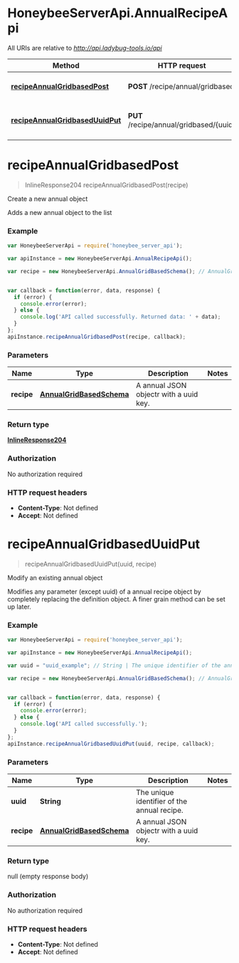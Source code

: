 # HoneybeeServerApi.AnnualRecipeApi

All URIs are relative to *http://api.ladybug-tools.io/api*

Method | HTTP request | Description
------------- | ------------- | -------------
[**recipeAnnualGridbasedPost**](AnnualRecipeApi.md#recipeAnnualGridbasedPost) | **POST** /recipe/annual/gridbased | Create a new annual object
[**recipeAnnualGridbasedUuidPut**](AnnualRecipeApi.md#recipeAnnualGridbasedUuidPut) | **PUT** /recipe/annual/gridbased/{uuid} | Modify an existing annual object


<a name="recipeAnnualGridbasedPost"></a>
# **recipeAnnualGridbasedPost**
> InlineResponse204 recipeAnnualGridbasedPost(recipe)

Create a new annual object

Adds a new annual object to the list

### Example
```javascript
var HoneybeeServerApi = require('honeybee_server_api');

var apiInstance = new HoneybeeServerApi.AnnualRecipeApi();

var recipe = new HoneybeeServerApi.AnnualGridBasedSchema(); // AnnualGridBasedSchema | A annual JSON objectr with a uuid key.


var callback = function(error, data, response) {
  if (error) {
    console.error(error);
  } else {
    console.log('API called successfully. Returned data: ' + data);
  }
};
apiInstance.recipeAnnualGridbasedPost(recipe, callback);
```

### Parameters

Name | Type | Description  | Notes
------------- | ------------- | ------------- | -------------
 **recipe** | [**AnnualGridBasedSchema**](AnnualGridBasedSchema.md)| A annual JSON objectr with a uuid key. | 

### Return type

[**InlineResponse204**](InlineResponse204.md)

### Authorization

No authorization required

### HTTP request headers

 - **Content-Type**: Not defined
 - **Accept**: Not defined

<a name="recipeAnnualGridbasedUuidPut"></a>
# **recipeAnnualGridbasedUuidPut**
> recipeAnnualGridbasedUuidPut(uuid, recipe)

Modify an existing annual object

Modifies any parameter (except uuid) of a annual recipe object by completely replacing the definition object. A finer grain method can be set up later.

### Example
```javascript
var HoneybeeServerApi = require('honeybee_server_api');

var apiInstance = new HoneybeeServerApi.AnnualRecipeApi();

var uuid = "uuid_example"; // String | The unique identifier of the annual recipe.

var recipe = new HoneybeeServerApi.AnnualGridBasedSchema(); // AnnualGridBasedSchema | A annual JSON objectr with a uuid key.


var callback = function(error, data, response) {
  if (error) {
    console.error(error);
  } else {
    console.log('API called successfully.');
  }
};
apiInstance.recipeAnnualGridbasedUuidPut(uuid, recipe, callback);
```

### Parameters

Name | Type | Description  | Notes
------------- | ------------- | ------------- | -------------
 **uuid** | **String**| The unique identifier of the annual recipe. | 
 **recipe** | [**AnnualGridBasedSchema**](AnnualGridBasedSchema.md)| A annual JSON objectr with a uuid key. | 

### Return type

null (empty response body)

### Authorization

No authorization required

### HTTP request headers

 - **Content-Type**: Not defined
 - **Accept**: Not defined


